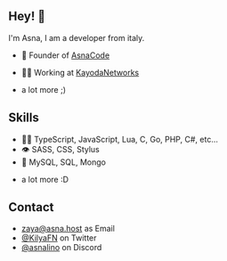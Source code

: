 

## Hey! 👋
I'm Asna, I am a developer from italy.

- 🦔 Founder of [AsnaCode](https://asnacode.de)

- 👨‍💻 Working at [KayodaNetworks](https://kayoda.de)

+ a lot more ;)

## Skills
- 👨‍💻 TypeScript, JavaScript, Lua, C, Go, PHP, C#, etc...
- 👁️ SASS, CSS, Stylus
- 💽 MySQL, SQL, Mongo
+ a lot more :D

## Contact
- [zaya@asna.host](https://gmail.com) as Email
- [@KilyaFN](https://twitter.com/KilyaFN) on Twitter
- [@asnalino](./) on Discord
